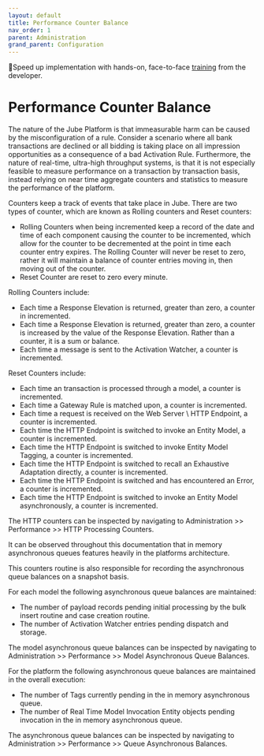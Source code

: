 ```yaml
---
layout: default
title: Performance Counter Balance
nav_order: 1
parent: Administration
grand_parent: Configuration
---
```


🚀Speed up implementation with hands-on, face-to-face [training](https://www.jube.io/training) from the developer.

# Performance Counter Balance
The nature of the Jube Platform is that immeasurable harm can be caused by the misconfiguration of a rule.  Consider a scenario where all bank transactions are declined or all bidding is taking place on all impression opportunities as a consequence of a bad Activation Rule.  Furthermore,  the nature of real-time,  ultra-high throughput systems,  is that it is not especially feasible to measure performance on a transaction by transaction basis, instead relying on near time aggregate counters and statistics to measure the performance of the platform.

Counters keep a track of events that take place in Jube.  There are two types of counter,  which are known as Rolling counters and Reset counters:

* Rolling Counters when being incremented keep a record of the date and time of each component causing the counter to be incremented,  which allow for the counter to be decremented at the point in time each counter entry expires.  The Rolling Counter will never be reset to zero, rather it will maintain a balance of counter entries moving in,  then moving out of the counter.
* Reset Counter are reset to zero every minute.

Rolling Counters include:
* Each time a Response Elevation is returned,  greater than zero,  a counter in incremented.
* Each time a Response Elevation is returned,  greater than zero,  a counter is increased by the value of the Response Elevation.  Rather than a counter,  it is a sum or balance.
* Each time a message is sent to the Activation Watcher,  a counter is incremented.

Reset Counters include:

* Each time an transaction is processed through a model,  a counter is incremented.
* Each time a Gateway Rule is matched upon,  a counter is incremented.
* Each time a request is received on the Web Server \ HTTP Endpoint,  a counter is incremented.
* Each time the HTTP Endpoint is switched to invoke an Entity Model,  a counter is incremented.
* Each time the HTTP Endpoint is switched to invoke Entity Model Tagging, a counter is incremented.
* Each time the HTTP Endpoint is switched to recall an Exhaustive Adaptation directly,   a counter is incremented.
* Each time the HTTP Endpoint is switched and has encountered an Error,  a counter is incremented.
* Each time the HTTP Endpoint is switched to invoke an Entity Model asynchronously,  a counter is incremented.

The HTTP counters can be inspected by navigating to Administration >>  Performance >> HTTP Processing Counters.

It can be observed throughout this documentation that in memory asynchronous queues features heavily in the platforms architecture. 

This counters routine is also responsible for recording the asynchronous queue balances on a snapshot basis.  

For each model the following asynchronous queue balances are maintained:

* The number of payload records pending initial processing by the bulk insert routine and case creation routine.
* The number of Activation Watcher entries pending dispatch and storage.

The model asynchronous queue balances can be inspected by navigating to Administration >>  Performance >> Model Asynchronous Queue Balances.

For the platform the following asynchronous queue balances are maintained in the overall execution:

* The number of Tags currently pending in the in memory asynchronous queue.
* The number of Real Time Model Invocation Entity objects pending invocation in the in memory asynchronous queue.

The asynchronous queue balances can be inspected by navigating to Administration >>  Performance >> Queue Asynchronous Balances.